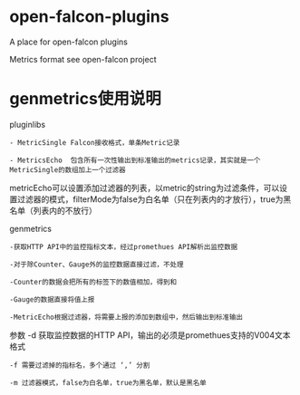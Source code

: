 # open-falcon-plugins
A place for open-falcon plugins 

Metrics format see open-falcon project

# genmetrics使用说明

pluginlibs 

	- MetricSingle Falcon接收格式，单条Metric记录
	
	- MetricsEcho  包含所有一次性输出到标准输出的metrics记录，其实就是一个MetricSingle的数组加上一个过滤器
	
	
metricEcho可以设置添加过滤器的列表，以metric的string为过滤条件，可以设置过滤器的模式，filterMode为false为白名单（只在列表内的才放行），true为黑名单（列表内的不放行）



genmetrics

    -获取HTTP API中的监控指标文本，经过promethues API解析出监控数据
    
	-对于除Counter、Gauge外的监控数据直接过滤，不处理
	
	-Counter的数据会把所有的标签下的数值相加，得到和
	
	-Gauge的数据直接将值上报
	
	-MetricEcho根据过滤器，将需要上报的添加到数组中，然后输出到标准输出
	
	
	
参数 -d 获取监控数据的HTTP API，输出的必须是promethues支持的V004文本格式

	-f 需要过滤掉的指标名，多个通过 ‘,’ 分割
	
	-m 过滤器模式，false为白名单，true为黑名单，默认是黑名单
